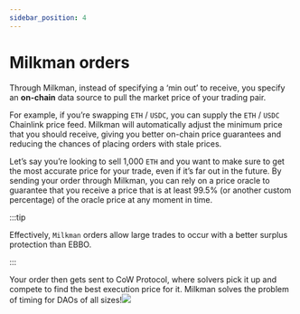 ```yaml
---
sidebar_position: 4
---
```


# Milkman orders

Through Milkman, instead of specifying a ‘min out’ to receive, you specify an **on-chain** data source to pull the market price of your trading pair. 

For example, if you’re swapping `ETH` / `USDC`, you can supply the `ETH` / `USDC` Chainlink price feed. Milkman will automatically adjust the minimum price that you should receive, giving you better on-chain price guarantees and reducing the chances of placing orders with stale prices.

Let’s say you’re looking to sell 1,000 `ETH` and you want to make sure to get the most accurate price for your trade, even if it’s far out in the future. By sending your order through Milkman, you can rely on a price oracle to guarantee that you receive a price that is at least 99.5% (or another custom percentage) of the oracle price at any moment in time.

:::tip

Effectively, `Milkman` orders allow large trades to occur with a better surplus protection than EBBO.

:::

Your order then gets sent to CoW Protocol, where solvers pick it up and compete to find the best execution price for it. Milkman solves the problem of timing for DAOs of all sizes!![](https://lh7-eu.googleusercontent.com/__Zm4KsqJ_PWye96GTXiTBjCcWViRNtm5N8fPrLW0aac3pAjTfpVl9bxIuUD-cw-ofk4QKJ2Jk5SOQFMnb5ODYxgpjH3po9sMHi1VVX-or6IvG-UOSnen7Q7YJfunGAR5S8q-rDNzIKJiPinY526dgc)
